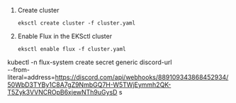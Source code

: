 1. Create cluster
    ```
    eksctl create cluster -f cluster.yaml
    ```

2. Enable Flux in the EKSctl cluster
    ```
    eksctl enable flux -f cluster.yaml
    ```


kubectl -n flux-system create secret generic discord-url \
--from-literal=address=https://discord.com/api/webhooks/889109343868452934/50WbD3TYBy1C8A7gZ9NmbGQ7H-W5TWjEymmh2QK-T5Zyk3VVNCROpB6xjewNTh9uGysD    s